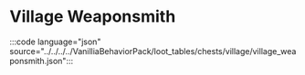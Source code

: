 # Village Weaponsmith

:::code language="json" source="../../../../VanilliaBehaviorPack/loot_tables/chests/village/village_weaponsmith.json":::